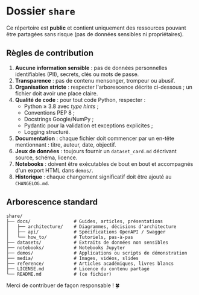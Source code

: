 # Dossier `share`

Ce répertoire est **public** et contient uniquement des ressources pouvant être partagées sans risque (pas de données sensibles ni propriétaires).

## Règles de contribution

1. **Aucune information sensible** : pas de données personnelles identifiables (PII), secrets, clés ou mots de passe.
2. **Transparence** : pas de contenu mensonger, trompeur ou abusif.
3. **Organisation stricte** : respecter l'arborescence décrite ci-dessous ; un fichier doit avoir une place claire.
4. **Qualité de code** : pour tout code Python, respecter :
   * Python ≥ 3.8 avec *type hints* ;
   * Conventions PEP 8 ;
   * Docstrings Google/NumPy ;
   * Pydantic pour la validation et exceptions explicites ;
   * Logging structuré.
5. **Documentation** : chaque fichier doit commencer par un en-tête mentionnant : titre, auteur, date, objectif.
6. **Jeux de données** : toujours fournir un `dataset_card.md` décrivant source, schéma, licence.
7. **Notebooks** : doivent être exécutables de bout en bout et accompagnés d'un export HTML dans `demos/`.
8. **Historique** : chaque changement significatif doit être ajouté au `CHANGELOG.md`.

## Arborescence standard

```
share/
├── docs/                # Guides, articles, présentations
│   ├── architecture/    # Diagrammes, décisions d'architecture
│   ├── api/             # Spécifications OpenAPI / Swagger
│   └── how_to/          # Tutoriels, pas-à-pas
├── datasets/            # Extraits de données non sensibles
├── notebooks/           # Notebooks Jupyter
├── demos/               # Applications ou scripts de démonstration
├── media/               # Images, vidéos, slides
├── reference/           # Articles académiques, livres blancs
├── LICENSE.md           # Licence du contenu partagé
└── README.md            # (ce fichier)
```

Merci de contribuer de façon responsable ! 🍀